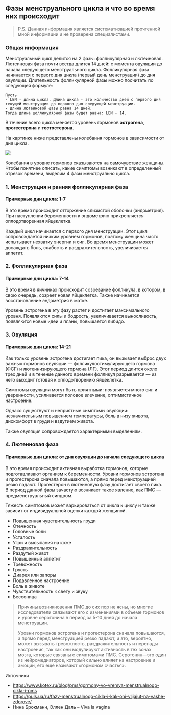 ## Фазы менструального цикла и что во время них происходит
> P.S. Данная информация является систематизацией прочтенной мной информации и не проверена специалистами.

### Общая информация
Менструальный цикл делится на 2 фазы: фолликулярная и лютеиновая. Лютеиновая фаза почти всегда длится 14 дней: с момента овуляции до начала следующего менструального цикла. Фолликулярная фаза начинается с первого дня цикла (первый день менструации) до дня овуляции. Длительность фолликулярной фазы можно посчитать по следующей формуле:
```
Пусть 
- LEN - длина цикла. Длина цикла - это количество дней с первого дня текущей менструации до первого дня следующей менструации.
- длина лютеиновой фазы равна 14 дней.
Тогда длина фолликулярной фазы будет равна: LEN - 14.
```

В течение всего цикла меняется уровень гормонов __эстрогена__, __прогестерона__ и __тестостерона__. 

На картинке ниже представлены колебания гормонов в зависимости от дня цикла.

<img src="https://blog.pokupon.ua/wp-content/uploads/2022/06/hrafyk-ovuliatsyy.jpg">


Колебания в уровне гормонов сказываются на самочувствие женщины. Чтобы понятнее описать, какие симптомы возникают в определенный отрезок времени, выделим 4 фазы менструально цикла.

### 1. Менструация и ранняя фолликулярная фаза 
#### Примерные дни цикла: 1-7

В это время происходит отторжение слизистой оболочки (эндометрия). При наступлении беременности к эндометрию прикрепляется оплодотворенная яйцеклетка.

Каждый цикл начинается с первого дня менструации. Этот цикл сопровождается низким уровнем гормонов, поэтому женщина часто испытывает нехватку энергии и сил. Во время менструации может досаждать боль, слабость и раздражительность, увеличивается аппетит.

### 2. Фолликулярная фаза 
#### Примерные дни цикла: 7-14

В это время в яичниках происходит созревание фолликула, в котором, в свою очередь, созреет новая яйцеклетка. Также начинается восстановление эндометрия в матке.

Уровень эстрогена в эту фазу растет и достигает максимального уровня. Появляются силы и бодрость, увеличивается выносливость, появляются новые идеи и планы, повышается либидо.

### 3. Овуляция
#### Примерные дни цикла: 14-21

Как только уровень эстрогена достигает пика, он вызывает выброс двух важных гормонов овуляции — фолликулостимулирующего гормона (ФСГ) и лютеинизирующего гормона (ЛГ). Этот период длится около трех дней и в течение данного времени фолликул разрывается — из него выходит готовая к оплодотворению яйцеклетка.

Симптомы овуляции могут быть приятными: появляется много сил и уверенности, усиливается половое влечение, оптимистичное настроение.

Однако существуют и неприятные симптомы овуляции: незначительным повышением температуры, боль в низу живота, дискомфорт в груди и вздутием живота.

Также овуляция сопровождается характерными выделениям.

### 4. Лютеиновая фаза
#### Примерные дни цикла: от дня овуляции до начала следующего цикла

В это время происходит активная выработка гормонов, которые подготавливают организм к беременности. Уровни гормонов эстрогена и прогестерона сначала повышаются, а прямо перед менструацией резко падают. Прогестерон в лютеиновую фазу достигает своего пика. В период данной фазы зачастую возникает такое явление, как ПМС — предменструальный синдром. 

Тяжесть симптомов может варьироваться от цикла к циклу и также зависит от индивидуальной оценки каждой женщиной.
- Повышенная чувствительность груди
- Отечность
- Головные боли
- Усталость
- Угри и высыпания на коже
- Раздражительность
- Раздутый живот
- Повышенный аппетит
- Тревожность
- Грусть
- Диарея или запоры
- Подавленное настроение
- Боль в животе
- Чувствительность к свету и звуку
- Бессоница

>Причины возникновения ПМС до сих пор не ясны, но многие исследователи связывают его с изменениями в объеме гормонов и уровне серотонина в период за 5-10 дней до начала менструации.
>
>Уровни гормонов эстрогена и прогестерона сначала повышаются, а прямо перед менструацией резко падают, и это, вероятно, может вызывать тревожность, раздражительность и перепады настроения, так как они модулируют активность в тех зонах мозга, которые связаны с симптомами ПМС. Серотонин—это один из нейромедиаторов, который сильно влияет на настроение и эмоции, его ещё называют «гормоном счастья».


Источники
- https://www.kotex.ru/blog/pms/gormony-vo-vremya-menstrualnogo-cikla-i-pms
- https://puls.ua/ru/fazy-menstrualnogo-cikla-i-kak-oni-vlijajut-na-vashe-zdorove/
- Нина Брокманн, Эллен Даль – Viva la vagina
